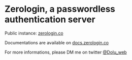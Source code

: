 # Zerologin, a passwordless authentication server

Public instance: [zerologin.co](https://zerologin.co)

Documentations are available on [docs.zerologin.co](https://docs.zerologin.co)

For more informations, please DM me on twitter [@Dolu_web](https://twitter.com/Dolu_Web)
